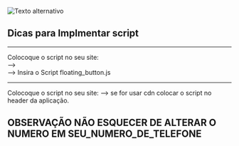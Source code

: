 ![Texto alternativo](https://zeeps.com.br/assets/img/logo.png)

## Dicas para Implmentar script
---

Colocoque o script no seu site:
</br>
 --> <script src="Caminho/floating_button.js"></script></br>
 --> Insira o Script floating_button.js

---
Colocoque o script no seu site:
 --> se for usar cdn colocar o script no header da aplicação.

## OBSERVAÇÃO NÃO ESQUECER DE ALTERAR O NUMERO EM SEU_NUMERO_DE_TELEFONE
